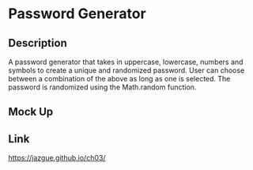 # Password Generator

## Description
A password generator that takes in uppercase, lowercase, numbers and symbols to create a unique and randomized password. User can choose between a combination of the above as long as one is selected. The password is randomized using the Math.random function.

## Mock Up

## Link

https://jazgue.github.io/ch03/

